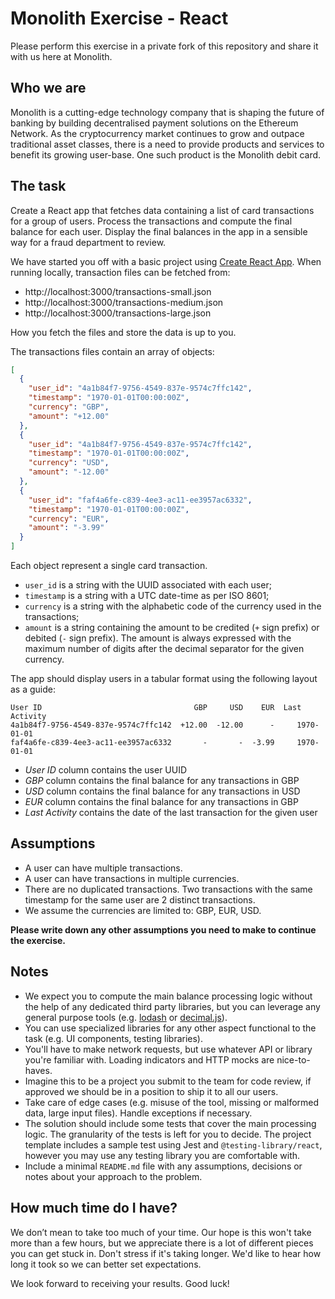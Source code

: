 # Monolith Exercise - React
Please perform this exercise in a private fork of this repository and share it with us here at Monolith.

## Who we are
Monolith is a cutting-edge technology company that is shaping the future of banking by building decentralised payment solutions on the Ethereum Network. As the cryptocurrency market continues to grow and outpace traditional asset classes, there is a need to provide products and services to benefit its growing user-base. One such product is the Monolith debit card.

## The task
Create a React app that fetches data containing a list of card transactions for a group of users. Process the transactions and compute the final balance for each user. Display the final balances in the app in a sensible way for a fraud department to review.

We have started you off with a basic project using [Create React App](https://create-react-app.dev/docs/getting-started). When running locally, transaction files can be fetched from:

- http://localhost:3000/transactions-small.json
- http://localhost:3000/transactions-medium.json
- http://localhost:3000/transactions-large.json

How you fetch the files and store the data is up to you.

The transactions files contain an array of objects:

```json
[
  {
    "user_id": "4a1b84f7-9756-4549-837e-9574c7ffc142",
    "timestamp": "1970-01-01T00:00:00Z",
    "currency": "GBP",
    "amount": "+12.00"
  },
  {
    "user_id": "4a1b84f7-9756-4549-837e-9574c7ffc142",
    "timestamp": "1970-01-01T00:00:00Z",
    "currency": "USD",
    "amount": "-12.00"
  },
  {
    "user_id": "faf4a6fe-c839-4ee3-ac11-ee3957ac6332",
    "timestamp": "1970-01-01T00:00:00Z",
    "currency": "EUR",
    "amount": "-3.99"
  }
]
```

Each object represent a single card transaction.

- `user_id` is a string with the UUID associated with each user;
- `timestamp` is a string with a UTC date-time as per ISO 8601;
- `currency` is a string with the alphabetic code of the currency used in the transactions;
- `amount` is a string containing the amount to be credited (`+` sign prefix) or debited (`-` sign prefix). The amount is always expressed with the maximum number of digits after the decimal separator for the given currency.

The app should display users in a tabular format using the following layout as a guide:

```
User ID                                  GBP     USD    EUR  Last Activity
4a1b84f7-9756-4549-837e-9574c7ffc142  +12.00  -12.00      -     1970-01-01
faf4a6fe-c839-4ee3-ac11-ee3957ac6332       -       -  -3.99     1970-01-01
```

- _User ID_ column contains the user UUID
- _GBP_ column contains the final balance for any transactions in GBP
- _USD_ column contains the final balance for any transactions in USD
- _EUR_ column contains the final balance for any transactions in GBP
- _Last Activity_ contains the date of the last transaction for the given user


## Assumptions
- A user can have multiple transactions.
- A user can have transactions in multiple currencies.
- There are no duplicated transactions. Two transactions with the same timestamp for the same user are 2 distinct transactions.
- We assume the currencies are limited to: GBP, EUR, USD.

**Please write down any other assumptions you need to make to continue the exercise.**

## Notes
- We expect you to compute the main balance processing logic without the help of any dedicated third party libraries, but you can leverage any general purpose tools (e.g. [lodash](https://lodash.com/) or [decimal.js](https://mikemcl.github.io/decimal.js/)).
- You can use specialized libraries for any other aspect functional to the task (e.g. UI components, testing libraries).
- You'll have to make network requests, but use whatever API or library you're familiar with. Loading indicators and HTTP mocks are nice-to-haves.
- Imagine this to be a project you submit to the team for code review, if approved we should be in a position to ship it to all our users.
- Take care of edge cases (e.g. misuse of the tool, missing or malformed data, large input files). Handle exceptions if necessary.
- The solution should include some tests that cover the main processing logic. The granularity of the tests is left for you to decide. The project template includes a sample test using Jest and `@testing-library/react`, however you may use any testing library you are comfortable with.
- Include a minimal `README.md` file with any assumptions, decisions or notes about your approach to the problem.

## How much time do I have?
We don’t mean to take too much of your time. Our hope is this won't take more than a few hours, but we appreciate there is a lot of different pieces you can get stuck in. Don't stress if it's taking longer. We'd like to hear how long it took so we can better set expectations.

We look forward to receiving your results. Good luck!
